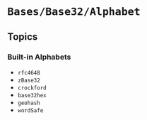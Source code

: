 # ``Bases/Base32/Alphabet``

## Topics

### Built-in Alphabets
- ``rfc4648``
- ``zBase32``
- ``crockford``
- ``base32hex``
- ``geohash``
- ``wordSafe``
